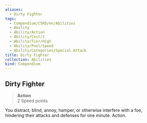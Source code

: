 ```yaml
---
aliases:
  - Dirty Fighter
tags:
  - Compendium/CSRD/en/Abilities
  - Ability
  - Ability/Action
  - Ability/Cost/2
  - Ability/Tier/High
  - Ability/Pool/Speed
  - Ability/Categories/Special-Attack
title: Dirty Fighter
collection: Abilities
kind: Compendium
---
```

## Dirty Fighter  
>**Action**  
>2 Speed points
  
You distract, blind, annoy, hamper, or otherwise interfere with a foe, hindering their attacks and defenses for one minute. Action.